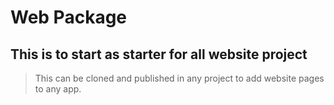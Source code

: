 # Web Package
## This is to start as starter for all website project
> This can be cloned and published in any project to add website pages to any app. 